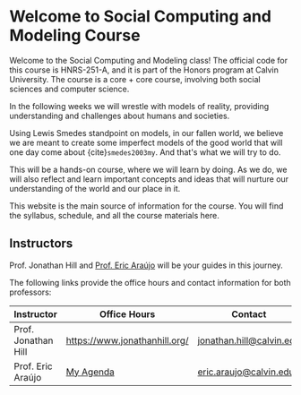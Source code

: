 # Welcome to Social Computing and Modeling Course

Welcome to the Social Computing and Modeling class! The official code for this course is HNRS-251-A, and it is part of the Honors program at Calvin University. The course is a core + core course, involving both social sciences and computer science.

In the following weeks we will wrestle with models of reality, providing understanding and challenges about humans and societies.

Using Lewis Smedes standpoint on models, in our fallen world, we believe we are meant to create some imperfect models of the good world that will one day come about {cite}`smedes2003my`. And that's what we will try to do.

This will be a hands-on course, where we will learn by doing. As we do, we will also reflect and learn important concepts and ideas that will nurture our understanding of the world and our place in it.

This website is the main source of information for the course. You will find the syllabus, schedule, and all the course materials here.



## Instructors

Prof. Jonathan Hill and [Prof. Eric Araújo](https://ericaraujo.com/) will be your guides in this journey.

The following links provide the office hours and contact information for both professors:

| Instructor 	| Office Hours 	| Contact 	|
|---	|---	|---	|
| Prof. Jonathan Hill 	| https://www.jonathanhill.org/ 	| jonathan.hill@calvin.edu 	|
| Prof. Eric Araújo 	| [My Agenda](https://outlook.office365.com/calendar/published/c0bd07a3f1d64aaf9a74c91921ce7536@calvin.edu/79189cd730424803bceba861959c7e752179000899390454025/calendar.html) 	| eric.araujo@calvin.edu 	|


